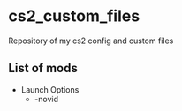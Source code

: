 # cs2_custom_files
Repository of my cs2 config and custom files
## List of mods
* Launch Options
  * -novid
